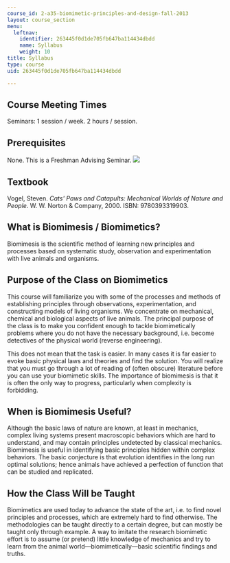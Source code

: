 ```yaml
---
course_id: 2-a35-biomimetic-principles-and-design-fall-2013
layout: course_section
menu:
  leftnav:
    identifier: 263445f0d1de705fb647ba114434dbdd
    name: Syllabus
    weight: 10
title: Syllabus
type: course
uid: 263445f0d1de705fb647ba114434dbdd

---
```


Course Meeting Times
--------------------

Seminars: 1 session / week. 2 hours / session.

Prerequisites
-------------

None. This is a Freshman Advising Seminar. ![](/images/educator/icon-question-fas.png)

Textbook
--------

Vogel, Steven. _Cats' Paws and Catapults: Mechanical Worlds of Nature and People_. W. W. Norton & Company, 2000. ISBN: 9780393319903.

What is Biomimesis / Biomimetics?
---------------------------------

Biomimesis is the scientific method of learning new principles and processes based on systematic study, observation and experimentation with live animals and organisms.

Purpose of the Class on Biomimetics
-----------------------------------

This course will familiarize you with some of the processes and methods of establishing principles through observations, experimentation, and constructing models of living organisms. We concentrate on mechanical, chemical and biological aspects of live animals. The principal purpose of the class is to make you confident enough to tackle biomimetically problems where you do not have the necessary background, i.e. become detectives of the physical world (reverse engineering).

This does not mean that the task is easier. In many cases it is far easier to evoke basic physical laws and theories and find the solution. You will realize that you must go through a lot of reading of (often obscure) literature before you can use your biomimetic skills. The importance of biomimesis is that it is often the only way to progress, particularly when complexity is forbidding.

When is Biomimesis Useful?
--------------------------

Although the basic laws of nature are known, at least in mechanics, complex living systems present macroscopic behaviors which are hard to understand, and may contain principles undetected by classical mechanics. Biomimesis is useful in identifying basic principles hidden within complex behaviors. The basic conjecture is that evolution identifies in the long run optimal solutions; hence animals have achieved a perfection of function that can be studied and replicated.

How the Class Will be Taught
----------------------------

Biomimetics are used today to advance the state of the art, i.e. to find novel principles and processes, which are extremely hard to find otherwise. The methodologies can be taught directly to a certain degree, but can mostly be taught only through example. A way to imitate the research biomimetic effort is to assume (or pretend) little knowledge of mechanics and try to learn from the animal world—biomimetically—basic scientific findings and truths.